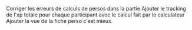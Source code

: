 Corriger les erreurs de calculs de persos dans la partie
Ajouter le tracking de l'xp totale pour chaque participant avec le calcul fait par le calculateur
Ajouter la vue de la fiche perso c'est mieux.

